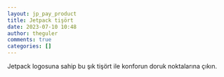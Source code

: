 ```yaml
---
layout: jp_pay_product
title: Jetpack tişört
date: 2023-07-10 10:48
author: theguler
comments: true
categories: []
---
```

Jetpack logosuna sahip bu şık tişört ile konforun doruk noktalarına çıkın.
